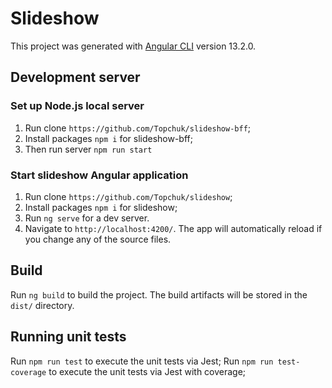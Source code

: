 # Slideshow

This project was generated with [Angular CLI](https://github.com/angular/angular-cli) version 13.2.0.

## Development server

### Set up Node.js local server
1) Run clone `https://github.com/Topchuk/slideshow-bff`;
2) Install packages `npm i` for slideshow-bff;
3) Then run server `npm run start`

### Start slideshow Angular application
1) Run clone `https://github.com/Topchuk/slideshow`;
2) Install packages `npm i` for slideshow;
3) Run `ng serve` for a dev server. 
4) Navigate to `http://localhost:4200/`. The app will automatically reload if you change any of the source files.

## Build

Run `ng build` to build the project. The build artifacts will be stored in the `dist/` directory.

## Running unit tests

Run `npm run test` to execute the unit tests via Jest;
Run `npm run test-coverage` to execute the unit tests via Jest with coverage;
